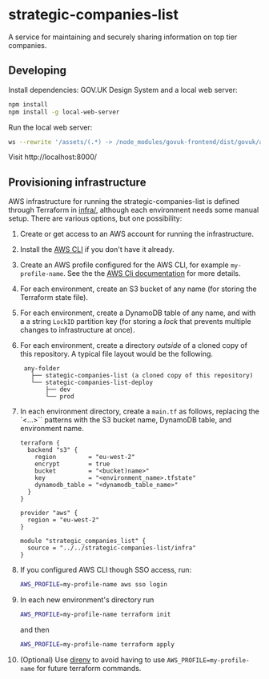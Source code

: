 # strategic-companies-list

A service for maintaining and securely sharing information on top tier companies.


## Developing

Install dependencies: GOV.UK Design System and a local web server:

```bash
npm install
npm install -g local-web-server
```

Run the local web server:

```bash
ws --rewrite '/assets/(.*) -> /node_modules/govuk-frontend/dist/govuk/assets/$1' --rewrite '/stylesheets/(.*) -> /node_modules/govuk-frontend/dist/govuk/$1' --rewrite '/javascripts/(.*) -> /node_modules/govuk-frontend/dist/govuk/$1'
```

Visit http://localhost:8000/


## Provisioning infrastructure

AWS infrastructure for running the strategic-companies-list is defined through Terraform in [infra/](./infra/), although each environment needs some manual setup. There are various options, but one possibility:

1. Create or get access to an AWS account for running the infrastructure.

2. Install the [AWS CLI](https://aws.amazon.com/cli/) if you don't have it already.

3. Create an AWS profile configured for the AWS CLI, for example `my-profile-name`. See the the [AWS Cli documentation](https://docs.aws.amazon.com/cli/latest/userguide/getting-started-quickstart.html) for more details.

4. For each environment, create an S3 bucket of any name (for storing the Terraform state file).

5. For each environment, create a DynamoDB table of any name, and with a a string `LockID` partition key (for storing a _lock_ that prevents multiple changes to infrastructure at once).

6. For each environment, create a directory _outside_ of a cloned copy of this repository. A typical file layout would be the following.

   ```
    any-folder
      ├── stategic-companies-list (a cloned copy of this repository)
      └── stategic-companies-list-deploy
          ├── dev
          └── prod
    ```

7. In each environment directory, create a `main.tf` as follows, replacing the `<...>`` patterns with the S3 bucket name, DynamoDB table, and environment name.

    ```hcl
    terraform {
      backend "s3" {
        region         = "eu-west-2"
        encrypt        = true
        bucket         = "<bucket)name>"
        key            = "<environment_name>.tfstate"
        dynamodb_table = "<dynamodb_table_name>"
      }
    }

    provider "aws" {
      region = "eu-west-2"
    }

    module "strategic_companies_list" {
      source = "../../strategic-companies-list/infra"
    }
    ```

8. If you configured AWS CLI though SSO access, run:

   ```bash
   AWS_PROFILE=my-profile-name aws sso login
   ```

9. In each new environment's directory run

   ```bash
   AWS_PROFILE=my-profile-name terraform init
   ```

   and then

   ```bash
   AWS_PROFILE=my-profile-name terraform apply
   ```

10. (Optional) Use [direnv](https://direnv.net/) to avoid having to use `AWS_PROFILE=my-profile-name` for future terraform commands.
